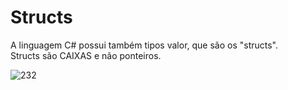 # Structs

A linguagem C# possui também tipos valor, que são os "structs".
<br />Structs são CAIXAS e 
não ponteiros.

![232](https://user-images.githubusercontent.com/87546094/141037470-a5a3c337-3e7e-4ef5-a2c8-0e3688a61dcc.png)
